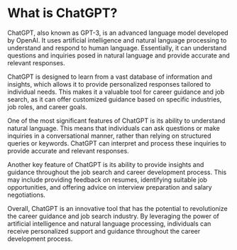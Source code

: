 What is ChatGPT?
==================================================

ChatGPT, also known as GPT-3, is an advanced language model developed by OpenAI. It uses artificial intelligence and natural language processing to understand and respond to human language. Essentially, it can understand questions and inquiries posed in natural language and provide accurate and relevant responses.

ChatGPT is designed to learn from a vast database of information and insights, which allows it to provide personalized responses tailored to individual needs. This makes it a valuable tool for career guidance and job search, as it can offer customized guidance based on specific industries, job roles, and career goals.

One of the most significant features of ChatGPT is its ability to understand natural language. This means that individuals can ask questions or make inquiries in a conversational manner, rather than relying on structured queries or keywords. ChatGPT can interpret and process these inquiries to provide accurate and relevant responses.

Another key feature of ChatGPT is its ability to provide insights and guidance throughout the job search and career development process. This may include providing feedback on resumes, identifying suitable job opportunities, and offering advice on interview preparation and salary negotiations.

Overall, ChatGPT is an innovative tool that has the potential to revolutionize the career guidance and job search industry. By leveraging the power of artificial intelligence and natural language processing, individuals can receive personalized support and guidance throughout the career development process.
